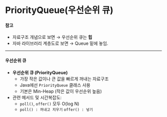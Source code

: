# PriorityQueue(우선순위 큐)

#### 참고

* 자료구조 개념으로 보면 → 우선순위 큐는 **힙**
* 자바 라이브러리 계층도로 보면 → Queue 밑에 놓임.

***

#### 우선순위 큐

* **우선순위 큐 (PriorityQueue)**
  * 가장 작은 값이나 큰 값을 빠르게 꺼내는 자료구조
  * Java에선 `PriorityQueue` 클래스 사용
  * 기본은 Min-Heap (작은 값이 우선순위 높음)
* 관련 메서드 및 시간복잡도:
  * `poll()`, `offer()` 모두 O(log N)
  * `poll() : 꺼내고 지우기`  `offer() : 넣기`
